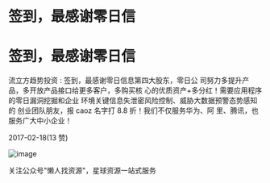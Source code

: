 # 签到，最感谢零日信

# 签到，最感谢零日信

流立方趋势投资 : 签到，最感谢零日信息第四大股东，零日公 司努力多提升产品，多开放产品接口给更多客户，多购买核 心的优质资产+多分红！需要应用程序的零日漏洞挖掘和企业 环境关键信息失泄密风险控制、威胁大数据预警态势感知的 创业团队朋友，报 caoz 名字打 8.8 折！我们不仅服务华为、阿 里、腾讯，也服务广大中小企业！

2017-02-18(13 赞)

![image](img/Image_633.png)

关注公众号"懒人找资源"，星球资源一站式服务